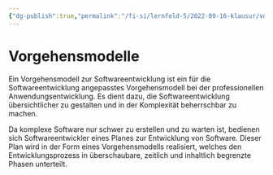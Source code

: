 ```yaml
---
{"dg-publish":true,"permalink":"/fi-si/lernfeld-5/2022-09-16-klausur/vorgehensmodell/"}
---
```



# Vorgehensmodelle

Ein Vorgehensmodell zur Softwareentwicklung ist ein für die Softwareentwicklung angepasstes Vorgehensmodell bei der professionellen Anwendungsentwicklung.
Es dient dazu, die Softwareentwicklung übersichtlicher zu gestalten und in der Komplexität beherrschbar zu machen.

Da komplexe Software nur schwer zu erstellen und zu warten ist, bedienen sich Softwareentwickler eines Planes zur Entwicklung von Software.
Dieser Plan wird in der Form eines Vorgehensmodells realisiert, welches den Entwicklungsprozess in überschaubare, zeitlich und inhaltlich begrenzte Phasen unterteilt. 

